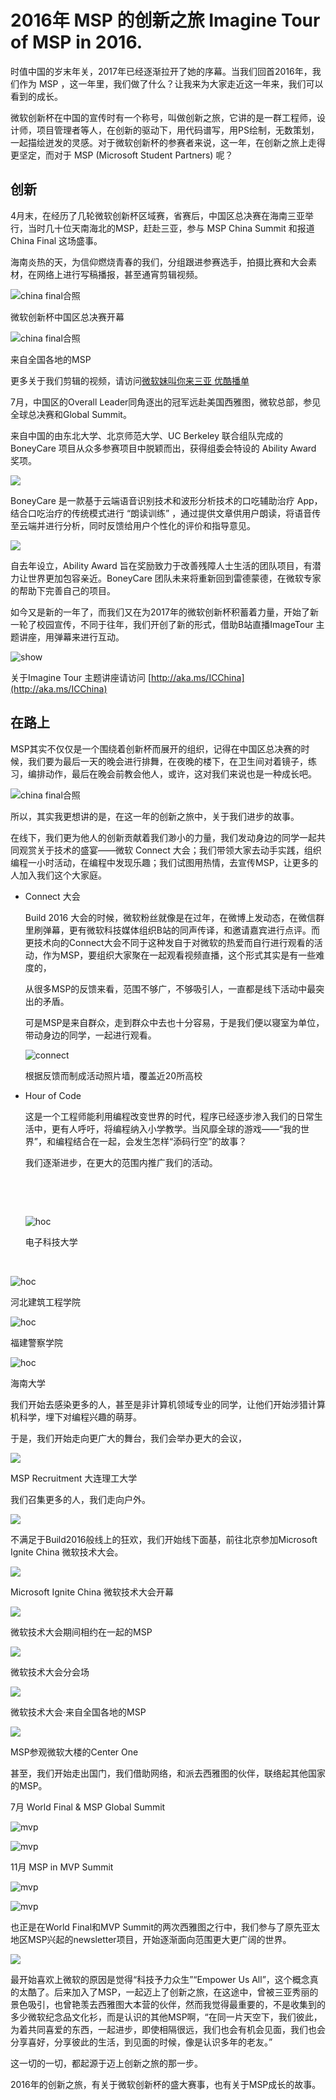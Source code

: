 # 2016年 MSP 的创新之旅 Imagine Tour of MSP in 2016. 

时值中国的岁末年关，2017年已经逐渐拉开了她的序幕。当我们回首2016年，我们作为 MSP ，这一年里，我们做了什么？让我来为大家走近这一年来，我们可以看到的成长。

微软创新杯在中国的宣传时有一个称号，叫做创新之旅，它讲的是一群工程师，设计师，项目管理者等人，在创新的驱动下，用代码谱写，用PS绘制，无数策划，一起描绘迸发的灵感。对于微软创新杯的参赛者来说，这一年，在创新之旅上走得更坚定，而对于 MSP (Microsoft Student Partners) 呢？



## 创新

4月末，在经历了几轮微软创新杯区域赛，省赛后，中国区总决赛在海南三亚举行，当时几十位天南海北的MSP，赶赴三亚，参与 MSP China Summit 和报道 China Final 这场盛事。

海南炎热的天，为信仰燃烧青春的我们，分组跟进参赛选手，拍摄比赛和大会素材，在网络上进行写稿播报，甚至通宵剪辑视频。



![china final合照](img/chinafinal0.jpg)

微软创新杯中国区总决赛开幕

![china final合照](img/chinafinal.jpg)

来自全国各地的MSP



更多关于我们剪辑的视频，请访问[微软妹叫你来三亚 优酷播单](http://list.youku.com/albumlist/show/id_27159022.html?spm=a2h0j.8191423.module_basic_info.5~5!2~5~5~5~5~A)



7月，中国区的Overall Leader同角逐出的冠军远赴美国西雅图，微软总部，参见全球总决赛和Global Summit。

来自中国的由东北大学、北京师范大学、UC Berkeley 联合组队完成的 BoneyCare 项目从众多参赛项目中脱颖而出，获得组委会特设的 Ability Award 奖项。

![](img/worldfinal2.jpg)



BoneyCare 是一款基于云端语音识别技术和波形分析技术的口吃辅助治疗 App，结合口吃治疗的传统模式进行 “朗读训练” ，通过提供文章供用户朗读，将语音传至云端并进行分析，同时反馈给用户个性化的评价和指导意见。

![](img/worldfinal1.jpg)

自去年设立，Ability Award 旨在奖励致力于改善残障人士生活的团队项目，有潜力让世界更加包容亲近。BoneyCare 团队未来将重新回到雷德蒙德，在微软专家的帮助下完善自己的项目。



如今又是新的一年了，而我们又在为2017年的微软创新杯积蓄着力量，开始了新一轮了校园宣传，不同于往年，我们开创了新的形式，借助B站直播ImageTour 主题讲座，用弹幕来进行互动。

![show](img/show1.jpg)

关于Imagine Tour 主题讲座请访问 [http://aka.ms/ICChina](http://aka.ms/ICChina)





## 在路上





MSP其实不仅仅是一个围绕着创新杯而展开的组织，记得在中国区总决赛的时候，我们要为最后一天的晚会进行排舞，在夜晚的楼下，在卫生间对着镜子，练习，编排动作，最后在晚会前教会他人，或许，这对我们来说也是一种成长吧。

![china final合照](img/chinafinal2.jpg)



所以，其实我更想讲的是，在这一年的创新之旅中，关于我们进步的故事。

在线下，我们更为他人的创新贡献着我们渺小的力量，我们发动身边的同学一起共同观赏关于技术的盛宴——微软 Connect 大会；我们带领大家去动手实践，组织编程一小时活动，在编程中发现乐趣；我们试图用热情，去宣传MSP，让更多的人加入我们这个大家庭。

- Connect 大会

  Build 2016 大会的时候，微软粉丝就像是在过年，在微博上发动态，在微信群里刷弹幕，更有微软科技媒体组织B站的同声传译，和邀请嘉宾进行点评。而更技术向的Connect大会不同于这种发自于对微软的热爱而自行进行观看的活动，作为MSP，要组织大家聚在一起观看视频直播，这个形式其实是有一些难度的，

  从很多MSP的反馈来看，范围不够广，不够吸引人，一直都是线下活动中最突出的矛盾。

  可是MSP是来自群众，走到群众中去也十分容易，于是我们便以寝室为单位，带动身边的同学，一起进行观看。

  ![connect](img/connect.jpg)

  根据反馈而制成活动照片墙，覆盖近20所高校


- Hour of Code

  这是一个工程师能利用编程改变世界的时代，程序已经逐步渗入我们的日常生活中，更有人呼吁，将编程纳入小学教学。当风靡全球的游戏——“我的世界”，和编程结合在一起，会发生怎样“添码行空”的故事？

  我们逐渐进步，在更大的范围内推广我们的活动。

  ​

  ​

  ![hoc](img/hoc1.jpg)

  电子科技大学

  ​

![hoc](img/hoc2.jpg)

河北建筑工程学院





![hoc](img/hoc3.jpg)

福建警察学院

![hoc](img/hoc4.jpg)

海南大学



我们开始去感染更多的人，甚至是非计算机领域专业的同学，让他们开始涉猎计算机科学，埋下对编程兴趣的萌芽。





于是，我们开始走向更广大的舞台，我们会举办更大的会议，

![](img/recruitment1.jpg)

MSP Recruitment 大连理工大学



 我们召集更多的人，我们走向户外。

![](img/ic.jpg)



不满足于Build2016般线上的狂欢，我们开始线下面基，前往北京参加Microsoft Ignite China 微软技术大会。

![](img/ignite1.jpg)

Microsoft Ignite China 微软技术大会开幕



![](img/ignite2.jpg)

微软技术大会期间相约在一起的MSP

![](img/ignite3.jpg)

微软技术大会分会场

![](img/ignite4.jpg)

微软技术大会·来自全国各地的MSP

![](img/centerone1.jpg)

MSP参观微软大楼的Center One



甚至，我们开始走出国门，我们借助网络，和派去西雅图的伙伴，联络起其他国家的MSP。

7月 World Final & MSP Global Summit

![mvp](img/worldfinal3.jpg)

![mvp](img/worldfinal6.jpg)



11月 MSP in MVP Summit

![mvp](img/mvp2.jpg)





![mvp](img/mvp1.jpg)



也正是在World Final和MVP Summit的两次西雅图之行中，我们参与了原先亚太地区MSP兴起的newsletter项目，开始逐渐面向范围更大更广阔的世界。

![](img/msptimes.jpg)



最开始喜欢上微软的原因是觉得“科技予力众生”“Empower Us All”，这个概念真的太酷了。后来加入了MSP，一起迈上了创新之旅，在这途中，曾被三亚秀丽的景色吸引，也曾艳羡去西雅图大本营的伙伴，然而我觉得最重要的，不是收集到的多少微软纪念品文化衫，而是认识的其他MSP啊，“在同一片天空下，我们彼此，为着共同喜爱的东西，一起进步，即使相隔很远，我们也会有机会见面，我们也会分享喜好，分享彼此的生活，到见面的时候，像是认识多年的老友。”

这一切的一切，都起源于迈上创新之旅的那一步。 



2016年的创新之旅，有关于微软创新杯的盛大赛事，也有关于MSP成长的故事。

